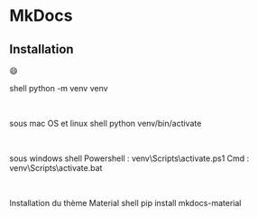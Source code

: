 # MkDocs

## Installation
:smile:

shell
python -m venv venv

<br>

sous mac OS et linux
shell
python venv/bin/activate

<br>

sous windows
shell
Powershell : venv\Scripts\activate.ps1
Cmd : venv\Scripts\activate.bat

<br>

Installation du thème Material
shell
pip install mkdocs-material
